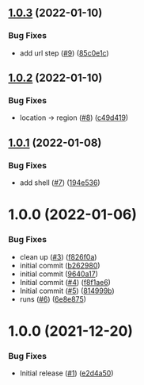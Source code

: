 ## [1.0.3](https://github.com/Unsupervisedcom/action-upload-python-gar/compare/v1.0.2...v1.0.3) (2022-01-10)


### Bug Fixes

* add url step ([#9](https://github.com/Unsupervisedcom/action-upload-python-gar/issues/9)) ([85c0e1c](https://github.com/Unsupervisedcom/action-upload-python-gar/commit/85c0e1c29d3608904a7df722fa74f5d30793b201))

## [1.0.2](https://github.com/Unsupervisedcom/action-upload-python-gar/compare/v1.0.1...v1.0.2) (2022-01-10)


### Bug Fixes

* location -> region ([#8](https://github.com/Unsupervisedcom/action-upload-python-gar/issues/8)) ([c49d419](https://github.com/Unsupervisedcom/action-upload-python-gar/commit/c49d419e96ed6d3f2c1b4e27700e51a919ceea23))

## [1.0.1](https://github.com/Unsupervisedcom/action-upload-python-gar/compare/v1.0.0...v1.0.1) (2022-01-08)


### Bug Fixes

* add shell ([#7](https://github.com/Unsupervisedcom/action-upload-python-gar/issues/7)) ([194e536](https://github.com/Unsupervisedcom/action-upload-python-gar/commit/194e536ab7975e97c62179e2bd1971df8b8ed7a5))

# 1.0.0 (2022-01-06)


### Bug Fixes

* clean up ([#3](https://github.com/Unsupervisedcom/action-upload-python-gar/issues/3)) ([f826f0a](https://github.com/Unsupervisedcom/action-upload-python-gar/commit/f826f0aa003f51bc570cb0192d8ab42a841236b7))
* initial commit ([b262980](https://github.com/Unsupervisedcom/action-upload-python-gar/commit/b262980a5077c4e57e05433704007c730418c608))
* initial commit ([9640a17](https://github.com/Unsupervisedcom/action-upload-python-gar/commit/9640a170c2b951e92a3dc5fb2beafe4dc08f3436))
* Initial commit ([#4](https://github.com/Unsupervisedcom/action-upload-python-gar/issues/4)) ([f8f1ae6](https://github.com/Unsupervisedcom/action-upload-python-gar/commit/f8f1ae62c9d2b2f9e537313941915c78e9a3206a))
* Initial commit ([#5](https://github.com/Unsupervisedcom/action-upload-python-gar/issues/5)) ([814999b](https://github.com/Unsupervisedcom/action-upload-python-gar/commit/814999bc6f64bb920d029c1b2741d3eae6885aad))
* runs ([#6](https://github.com/Unsupervisedcom/action-upload-python-gar/issues/6)) ([6e8e875](https://github.com/Unsupervisedcom/action-upload-python-gar/commit/6e8e8753068561e04b08b98c8ffc073deee11037))

# 1.0.0 (2021-12-20)


### Bug Fixes

* Initial release ([#1](https://github.com/Unsupervisedcom/action-composite-action-template/issues/1)) ([e2d4a50](https://github.com/Unsupervisedcom/action-composite-action-template/commit/e2d4a509733fbf64fa3a10c3d60a589ffc0f932a))
